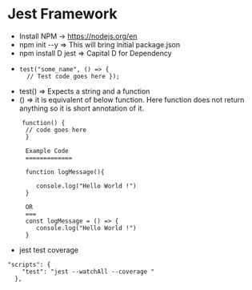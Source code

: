 # Jest Framework
* Install NPM -> https://nodejs.org/en
* npm init --y => This will bring initial package.json
* npm install D jest => Capital D for Dependency
* ```
  test("some_name", () => {
    // Test code goes here });
  
* test() => Expects a string and a function
* () => it is equivalent of below function. Here function does not return anything so it is short annotation of it.
```
    function() {
     // code goes here
     }
     
     Example Code
     =============
     
     function logMessage(){
     
        console.log("Hello World !")
     }
     
     OR 
     ===
     const logMessage = () => {
        console.log("Hello World !")
     }   
```
* jest test coverage
```
"scripts": {
    "test": "jest --watchAll --coverage "
  },
```
